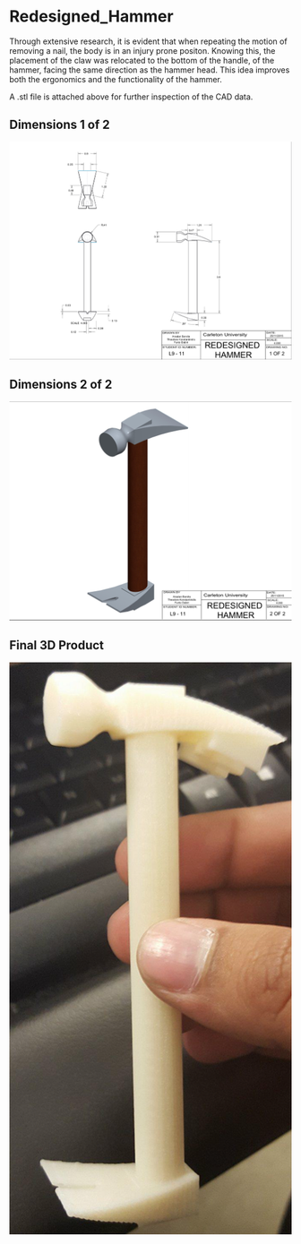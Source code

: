 # Redesigned_Hammer

Through extensive research, it is evident that when repeating the motion of removing a nail, the body is in an injury prone positon. Knowing this, the placement of the claw was relocated to the bottom of the handle, of the hammer, facing the same direction as the hammer head.  This idea improves both the ergonomics and the functionality of the hammer. 

A .stl file is attached above for further inspection of the CAD data.

## Dimensions 1 of 2
![Dimensions-1](Dimension_1.png)

## Dimensions 2 of 2
![Dimensions-2](Dimension_2.png)

## Final 3D Product
![Dimensions-3](Final_Product.png)
